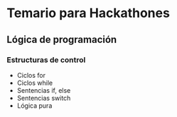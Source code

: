 # Temario para Hackathones

## Lógica de programación

### Estructuras de control

* Ciclos for
* Ciclos while
* Sentencias if, else
* Sentencias switch
* Lógica pura

##